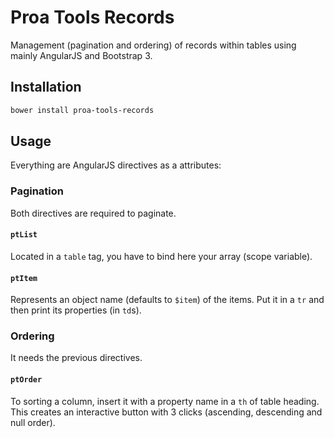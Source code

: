# Proa Tools Records

Management (pagination and ordering) of records within tables using mainly AngularJS and Bootstrap 3.

## Installation

```powershell
bower install proa-tools-records
```

## Usage

Everything are AngularJS directives as a attributes:

### Pagination

Both directives are required to paginate.

#### `ptList`

Located in a `table` tag, you have to bind here your array (scope variable).

#### `ptItem`

Represents an object name (defaults to `$item`) of the items. Put it in a `tr` and then print its properties (in `td`s).

### Ordering

It needs the previous directives.

#### `ptOrder`

To sorting a column, insert it with a property name in a `th` of table heading. This creates an interactive button with 3 clicks (ascending, descending and null order).